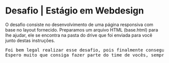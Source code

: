 <h1>Desafio | Estágio em Webdesign</h1>
<p>O desafio consiste no desenvolvimento de uma página responsiva com base no layout fornecido.
Preparamos um arquivo HTML (base.html) para lhe ajudar, ele se encontra na pasta do drive que foi enviada para você junto destas instruções.</p>
<pre>Foi bem legal realizar esse desafio, pois finalmente consegui aplicar meus conhecimentos em exemplos reais,usei bootstrap algumas vezes, mas evitei de usar muito para mostrar que sei CSS puro, fiz 2 arquivos, um com o layout que vocês pediram e o outro um layout que eu achei bem legal!
Espero muito que consiga fazer parte do time de vocês, sempre tive muito vontade de trabalhar com vocês!!
</pre>
